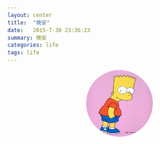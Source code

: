 ```yaml
---
layout: center
title:  "晚安"
date:   2015-7-30 23:36:23
summary: 晚安
categories: life
tags: life
---
```

<img src="https://github.com/ironicstone/ironicstone.github.io/raw/master/image/life/bart.jpg" alt="Good Night" style="display:block;border-radius:50%;height:150px;width:150px;margin: 0 auto;" onclick="sayGoodNight()">

<script>
	function sayGoodNight () {
		alert("晚安");
	}
</script>